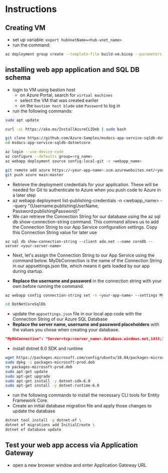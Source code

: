 # Instructions

## Creating VM

* set up variable: `export hubVnetName=<hub-vnet_name>`
* run the command:

```bash
az deployment group create --template-file build-vm.bicep --parameters virtualNetworkName=$hubVnetName authenticationType=password 
```

## installing web app application and SQL DB schema

* login to VM using bastion host
  * on Azure Portal, search for `virtual machines`
  * select the VM that was created earlier
  * on the `bastion host blade` use `Password` to log in
* run the following commands:

```bash
sudo apt update

curl -sL https://aka.ms/InstallAzureCLIDeb | sudo bash

git clone https://github.com/Azure-Samples/msdocs-app-service-sqldb-dotnetcore.git
cd msdocs-app-service-sqldb-dotnetcore

az login --use-device-code
az configure --defaults group=<rg_name>
az webapp deployment source config-local-git -n <webapp_name>

git remote add azure https://<your-app-name>.scm.azurewebsites.net/<your-app-name>.git
git push azure main:master
```

* Retrieve the deployment credentials for your application. These will be needed for Git to authenticate to Azure when you push code to Azure in a later step
* az webapp deployment list-publishing-credentials -n <webapp_name> --query "{Username:publishingUserName, Password:publishingPassword}"
* We can retrieve the Connection String for our database using the az sql db show-connection-string command. This command allows us to add the Connection String to our App Service configuration settings. Copy this Connection String value for later use

```cli
az sql db show-connection-string --client ado.net --name coreDb --server <your-server-name>
```

* Next, let's assign the Connection String to our App Service using the command below. MyDbConnection is the name of the Connection String in our appsettings.json file, which means it gets loaded by our app during startup.

* **Replace the username and password** in the connection string with your own before running the command.

```bash
az webapp config connection-string set -n <your-app-name> --settings MyDbConnection=<your-connection-string>
```

```bash
cd DotNetCoreSqlDb
```

* update the `appsettings.json` file in our local app code with the Connection String of our Azure SQL Database
* **Replace the server name, username and password placeholders** with the values you chose when creating your database.

```json
"MyDbConnection": "Server=tcp:<server_name>.database.windows.net,1433;Initial Catalog=coreDb;Persist Security Info=False;User ID=<username>;Password=<password>;Encrypt=True;TrustServerCertificate=False;"
```

* install dotnet 6.0 SDK and runtime

```bash
wget https://packages.microsoft.com/config/ubuntu/18.04/packages-microsoft-prod.deb -O packages-microsoft-prod.deb
sudo dpkg -i packages-microsoft-prod.deb
rm packages-microsoft-prod.deb
sudo apt-get update
sudo apt-get upgrade
sudo apt-get install -y dotnet-sdk-6.0
sudo apt-get install -y dotnet-runtime-6.0
```

* run the following commands to install the necessary CLI tools for Entity Framework Core. 
* Create an initial database migration file and apply those changes to update the database

```bash
dotnet tool install -g dotnet-ef \
dotnet ef migrations add InitialCreate \
dotnet ef database update
```

## Test your web app access via Application Gateway

* open a new browser window and enter Application Gateway URL
